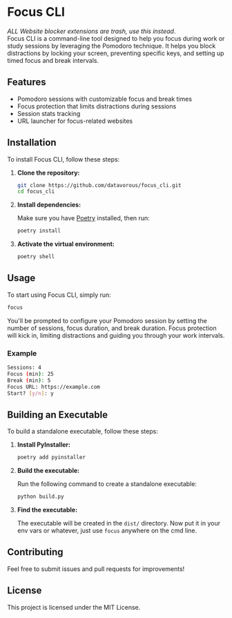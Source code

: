 # Focus CLI

*ALL Website blocker extensions are trash, use this instead*.  
Focus CLI is a command-line tool designed to help you focus during work or study sessions by leveraging the Pomodoro technique. It helps you block distractions by locking your screen, preventing specific keys, and setting up timed focus and break intervals. 

## Features

- Pomodoro sessions with customizable focus and break times
- Focus protection that limits distractions during sessions
- Session stats tracking
- URL launcher for focus-related websites

## Installation

To install Focus CLI, follow these steps:

1. **Clone the repository:**

    ```bash
    git clone https://github.com/datavorous/focus_cli.git
    cd focus_cli
    ```

2. **Install dependencies:**

    Make sure you have [Poetry](https://python-poetry.org/) installed, then run:

    ```bash
    poetry install
    ```

3. **Activate the virtual environment:**

    ```bash
    poetry shell
    ```

## Usage

To start using Focus CLI, simply run:

```bash
focus
```

You'll be prompted to configure your Pomodoro session by setting the number of sessions, focus duration, and break duration. Focus protection will kick in, limiting distractions and guiding you through your work intervals.

### Example

```bash
Sessions: 4
Focus (min): 25
Break (min): 5
Focus URL: https://example.com
Start? [y/n]: y
```

## Building an Executable

To build a standalone executable, follow these steps:

1. **Install PyInstaller:**

    ```bash
    poetry add pyinstaller
    ```

2. **Build the executable:**

    Run the following command to create a standalone executable:

    ```bash
    python build.py
    ```

3. **Find the executable:**

    The executable will be created in the `dist/` directory.
    Now put it in your env vars or whatever, just use `focus` anywhere on the cmd line.

## Contributing

Feel free to submit issues and pull requests for improvements!

## License

This project is licensed under the MIT License.

